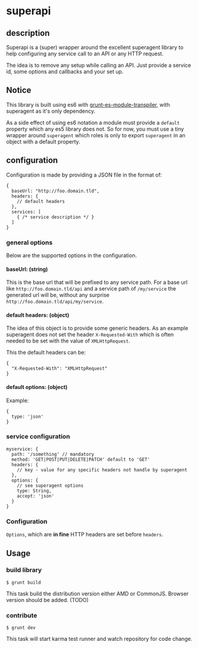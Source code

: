 # superapi

## description

Superapi is a (super) wrapper around the excellent superagent library to help configuring any service call to an API or any  HTTP request.

The idea is to remove any setup while calling an API. Just provide a service id, some options and callbacks and your set up.

## Notice

This library is built using es6 with [grunt-es-module-transpiler](https://github.com/joefiorini/grunt-es6-module-transpiler), with superagent as it's only dependency.

As a side effect of using es6 notation a module must provide a `default` property which any es5 library does not. So for now, you must use a tiny wrapper around `superagent` which roles is only to export `superagent` in an object with a default property.

## configuration

Configuration is made by providing a JSON file in the format of:

```
{
  baseUrl: "http://foo.domain.tld",
  headers: {
    // default headers
  },
  services: [
    { /* service description */ }
  ]
}
```

### general options

Below are the supported options in the configuration.

#### baseUrl: (string)

This is the base url that will be prefixed to any service path. For a base url like `http://foo.domain.tld/api` and a service path of `/my/service` the generated url will be, without any surprise `http://foo.domain.tld/api/my/service`.

#### default headers: (object)

The idea of this object is to provide some generic headers. As an example superagent does not set the header `X-Requested-With` which is often needed to be set with the value of `XMLHttpRequest`.

This the default headers can be:

```
{
  "X-Requested-With": "XMLHttpRequest"
}
```

#### default options: (object)

Example:
```
{
  type: 'json'
}
```

### service configuration

```
myservice: {
  path: '/something' // mandatory
  method: 'GET|POST|PUT|DELETE|PATCH' default to 'GET'
  headers: {
    // key - value for any specific headers not handle by superagent
  },
  options: {
    // see superagent options
    type: String,
    accept: 'json'
  }
}
```

### Configuration

`Options`, which are __in fine__ HTTP headers are set before `headers`.

## Usage

### build library

```
$ grunt build
```
This task build the distribution version either AMD or CommonJS.
Browser version should be added. (TODO)

### contribute

```
$ grunt dev
```

This task will start karma test runner and watch repository for code change.
